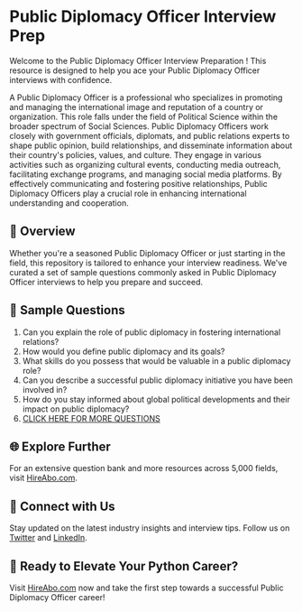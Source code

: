 # Public Diplomacy Officer Interview Prep

Welcome to the Public Diplomacy Officer Interview Preparation ! This resource is designed to help you ace your Public Diplomacy Officer interviews with confidence.

A Public Diplomacy Officer is a professional who specializes in promoting and managing the international image and reputation of a country or organization. This role falls under the field of Political Science within the broader spectrum of Social Sciences. Public Diplomacy Officers work closely with government officials, diplomats, and public relations experts to shape public opinion, build relationships, and disseminate information about their country's policies, values, and culture. They engage in various activities such as organizing cultural events, conducting media outreach, facilitating exchange programs, and managing social media platforms. By effectively communicating and fostering positive relationships, Public Diplomacy Officers play a crucial role in enhancing international understanding and cooperation.

## 🚀 Overview

Whether you're a seasoned Public Diplomacy Officer or just starting in the field, this repository is tailored to enhance your interview readiness. We've curated a set of sample questions commonly asked in Public Diplomacy Officer interviews to help you prepare and succeed.

## 📝 Sample Questions

1. Can you explain the role of public diplomacy in fostering international relations?
2. How would you define public diplomacy and its goals?
3. What skills do you possess that would be valuable in a public diplomacy role?
4. Can you describe a successful public diplomacy initiative you have been involved in?
5. How do you stay informed about global political developments and their impact on public diplomacy?
6. [CLICK HERE FOR MORE QUESTIONS](https://hireabo.com/job/7_3_44/Public%20Diplomacy%20Officer)

## 🌐 Explore Further

For an extensive question bank and more resources across 5,000 fields, visit [HireAbo.com](https://www.hireabo.com).

## 📱 Connect with Us

Stay updated on the latest industry insights and interview tips. Follow us on [Twitter](https://twitter.com/hireabo) and [LinkedIn](https://www.linkedin.com/in/hire-abo-3609972a8/).

## 🚀 Ready to Elevate Your Python Career?

Visit [HireAbo.com](https://www.hireabo.com) now and take the first step towards a successful Public Diplomacy Officer career!